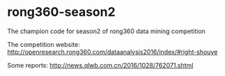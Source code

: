 # rong360-season2
The champion code for season2 of rong360 data mining competition

The competition website: http://openresearch.rong360.com/dataanalysis2016/index/#right-shouye

Some reports: http://news.qlwb.com.cn/2016/1028/762071.shtml
